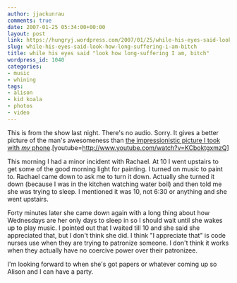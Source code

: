 ```yaml
---
author: jjackunrau
comments: true
date: 2007-01-25 05:34:00+00:00
layout: post
link: https://hungryj.wordpress.com/2007/01/25/while-his-eyes-said-look-how-long-suffering-i-am-bitch/
slug: while-his-eyes-said-look-how-long-suffering-i-am-bitch
title: while his eyes said "look how long-suffering I am, bitch"
wordpress_id: 1040
categories:
- music
- whining
tags:
- alison
- kid koala
- photos
- video
---
```


This is from the show last night.  There's no audio.  Sorry.  It gives a better picture of the man's awesomeness than [the impressionistic picture I took with _my_ phone](http://www.flickr.com/photos/hungry_j/368339289/).[youtube=http://www.youtube.com/watch?v=KCboktgxmzQ]  
  
This morning I had a minor incident with Rachael.  At 10 I went upstairs to get some of the good morning light for painting.  I turned on music to paint to.  Rachael came down to ask me to turn it down.  Actually she turned it down (because I was in the kitchen watching water boil) and then told me she was trying to sleep.  I mentioned it was 10, not 6:30 or anything and she went upstairs.  
  
Forty minutes later she came down again with a long thing about how Wednesdays are her only days to sleep in so I should wait until she wakes up to play music.  I pointed out that I waited till 10 and she said she appreciated that, but I don't think she did.  I think "I appreciate that" is code nurses use when they are trying to patronize someone.  I don't think it works when they actually have no coercive power over their patronizee.  
  
I'm looking forward to when she's got papers or whatever coming up so Alison and I can have a party.
